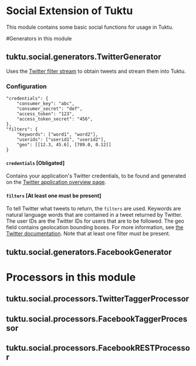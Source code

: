 # Social Extension of Tuktu
This module contains some basic social functions for usage in Tuktu.

#Generators in this module
## tuktu.social.generators.TwitterGenerator
Uses the [Twitter filter stream](https://dev.twitter.com/streaming/reference/post/statuses/filter "Twitter filter stream") to obtain tweets and stream them into Tuktu.

### Configuration
    "credentials": {
		"consumer_key": "abc",
		"consumer_secret": "def",
		"access_token": "123",
		"access_token_secret": "456",
	},
	"filters": {
		"keywords": ["word1", "word2"],
		"userids": ["userid1", "userid2"],
		"geo": [[12.3, 45.6], [789.0, 0.12]]
	}

#### `credentials` [Obligated]
Contains your application's Twitter credentials, to be found and generated on the [Twitter application overview page](https://apps.twitter.com/).

#### `filters` [At least one must be present]
To tell Twitter what tweets to return, the `filters` are used. Keywords are natural language words that are contained in a tweet returned by Twitter. The user IDs are the Twitter IDs for users that are to be followed. The geo field contains geolocation bounding boxes. For more information, see [the Twitter documentation](https://dev.twitter.com/streaming/reference/post/statuses/filter). Note that at least one filter must be present.

## tuktu.social.generators.FacebookGenerator

# Processors in this module

## tuktu.social.processors.TwitterTaggerProcessor

## tuktu.social.processors.FacebookTaggerProcessor

## tuktu.social.processors.FacebookRESTProcessor